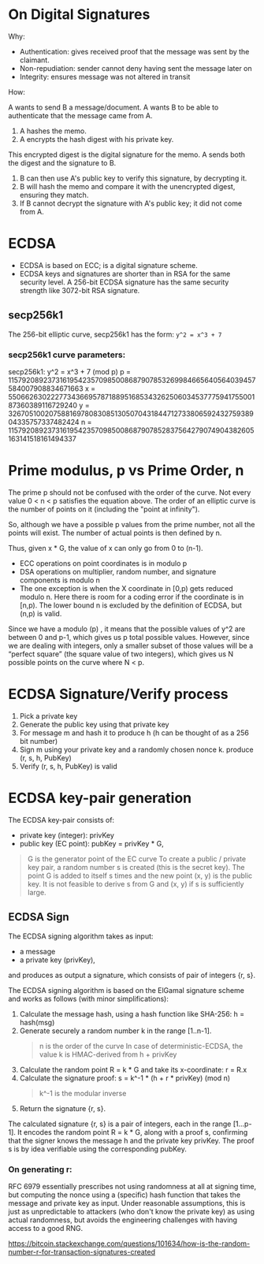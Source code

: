 # On Digital Signatures

Why:

- Authentication: gives received proof that the message was sent by the claimant.
- Non-repudiation: sender cannot deny having sent the message later on
- Integrity: ensures message was not altered in transit

How:

A wants to send B a message/document.
A wants B to be able to authenticate that the message came from A.

1. A hashes the memo.
2. A encrypts the hash digest with his private key.

This encrypted digest is the digital signature for the memo.
A sends both the digest and the signature to B.

1. B can then use A's public key to verify this signature, by decrypting it.
2. B will hash the memo and compare it with the unencrypted digest, ensuring they match.
3. If B cannot decrypt the signature with A's public key; it did not come from A.

# ECDSA 

- ECDSA is based on ECC; is a digital signature scheme.
- ECDSA keys and signatures are shorter than in RSA for the same security level. A 256-bit ECDSA signature has the same security strength like 3072-bit RSA signature.

## secp256k1

The 256-bit elliptic curve, secp256k1 has the form:
`y^2 = x^3 + 7`

### secp256k1 curve parameters:
secp256k1: y^2 = x^3 + 7 (mod p) 
p = 115792089237316195423570985008687907853269984665640564039457584007908834671663
x = 55066263022277343669578718895168534326250603453777594175500187360389116729240
y = 32670510020758816978083085130507043184471273380659243275938904335757337482424
n = 115792089237316195423570985008687907852837564279074904382605163141518161494337 

# Prime modulus, p vs Prime Order, n

The prime p should not be confused with the order of the curve. Not every value 0 < n < p satisfies the equation above.
The order of an elliptic curve is the number of points on it (including the "point at infinity").

So, although we have a possible p values from the prime number, not all the points will exist. The number of actual points is then defined by n.

Thus, given x * G, the value of x can only go from 0 to (n-1).

- ECC operations on point coordinates is in modulo p
- DSA operations on multiplier, random number, and signature components is modulo n
- The one exception is when the X coordinate in [0,p) gets reduced modulo n. Here there is room for a coding error if the coordinate is in [n,p). The lower bound n is excluded by the definition of ECDSA, but (n,p) is valid.

Since we have a modulo (p) , it means that the possible values of y^2 are between 0 and p-1, which gives us p total possible values. However, since we are dealing with integers, only a smaller subset of those values will be a “perfect square” (the square value of two integers), which gives us N possible points on the curve where N < p.

# ECDSA Signature/Verify process

1) Pick a private key
2) Generate the public key using that private key
3) For message m and hash it to produce h (h can be thought of as a 256 bit number)
4) Sign m using your private key and a randomly chosen nonce k. produce (r, s, h, PubKey)
5) Verify (r, s, h, PubKey) is valid

# ECDSA key-pair generation

The ECDSA key-pair consists of:

- private key (integer): privKey
- public key (EC point): pubKey = privKey * G,

> G is the generator point of the EC curve
To create a public / private key pair, a random number s is created (this is the secret key).
The point G is added to itself s times and the new point (x, y) is the public key. 
It is not feasible to derive s from G and (x, y) if s is sufficiently large.

## ECDSA Sign

The ECDSA signing algorithm takes as input:

- a message
- a private key (privKey),

and produces as output a signature, which consists of pair of integers {r, s}.

The ECDSA signing algorithm is based on the ElGamal signature scheme and works as follows (with minor simplifications):

1. Calculate the message hash, using a hash function like SHA-256: h = hash(msg)
2. Generate securely a random number k in the range [1..n-1]. 
    > n is the order of the curve
    > In case of deterministic-ECDSA, the value k is HMAC-derived from h + privKey
3. Calculate the random point R = k * G and take its x-coordinate: r = R.x
4. Calculate the signature proof: s = k^-1 * (h + r * privKey) (mod n)
    > k^-1 is the modular inverse 
5. Return the signature {r, s}.

The calculated signature {r, s} is a pair of integers, each in the range [1...p-1]. 
It encodes the random point R = k * G, along with a proof s, confirming that the signer knows the message h and the private key privKey. 
The proof s is by idea verifiable using the corresponding pubKey.



### On generating r:

RFC 6979 essentially prescribes not using randomness at all at signing time, but computing the nonce using a (specific) hash function that takes the message and private key as input. Under reasonable assumptions, this is just as unpredictable to attackers (who don't know the private key) as using actual randomness, but avoids the engineering challenges with having access to a good RNG.

https://bitcoin.stackexchange.com/questions/101634/how-is-the-random-number-r-for-transaction-signatures-created
